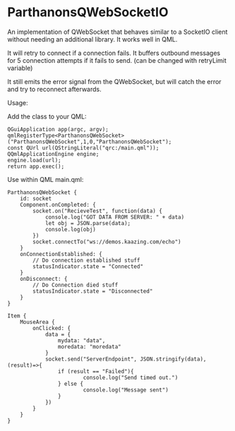 # ParthanonsQWebSocketIO
An implementation of QWebSocket that behaves similar to a SocketIO client without needing an additional library. It works well in QML.

It will retry to connect if a connection fails. It buffers outbound messages for 5 connection attempts if it fails to send. (can be changed with retryLimit variable)

It still emits the error signal from the QWebSocket, but will catch the error and try to reconnect afterwards.

Usage:

Add the class to your QML:

```
QGuiApplication app(argc, argv);
qmlRegisterType<ParthanonsQWebSocket>("ParthanonsQWebSocket",1,0,"ParthanonsQWebSocket");
const QUrl url(QStringLiteral("qrc:/main.qml"));
QQmlApplicationEngine engine;
engine.load(url);
return app.exec();
```

Use within QML main.qml:
```
ParthanonsQWebSocket {
    id: socket
    Component.onCompleted: {
        socket.on("RecieveTest", function(data) {
            console.log("GOT DATA FROM SERVER: " + data)
            let obj = JSON.parse(data);
            console.log(obj)
        })
        socket.connectTo("ws://demos.kaazing.com/echo")
    }
    onConnectionEstablished: {
        // Do connection established stuff
        statusIndicator.state = "Connected"
    }
    onDisconnect: {
        // Do Connection died stuff
        statusIndicator.state = "Disconnected"
    }
}

Item {
    MouseArea {
        onClicked: {
            data = {
                mydata: "data", 
                moredata: "moredata"
            }
            socket.send("ServerEndpoint", JSON.stringify(data), (result)=>{
                if (result == "Failed"){
                        console.log("Send timed out.")
                } else {
                        console.log("Message sent")
                }
            })
        }
    }
}
```

